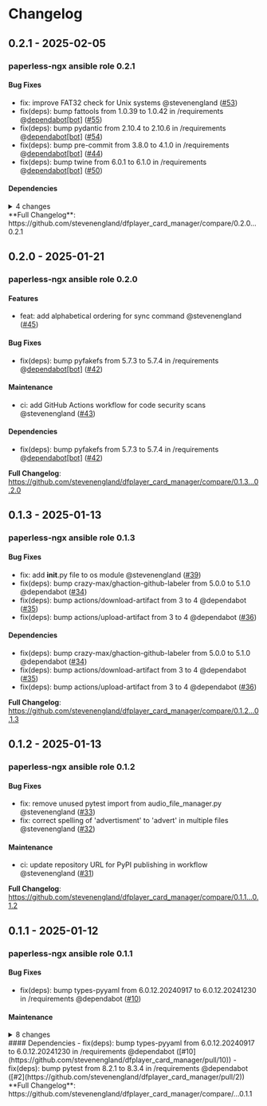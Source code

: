 # Changelog

## 0.2.1 - 2025-02-05

### paperless-ngx ansible role 0.2.1

#### Bug Fixes

- fix: improve FAT32 check for Unix systems @stevenengland ([#53](https://github.com/stevenengland/dfplayer_card_manager/pull/53))
- fix(deps): bump fattools from 1.0.39 to 1.0.42 in /requirements @[dependabot[bot]](https://github.com/apps/dependabot) ([#55](https://github.com/stevenengland/dfplayer_card_manager/pull/55))
- fix(deps): bump pydantic from 2.10.4 to 2.10.6 in /requirements @[dependabot[bot]](https://github.com/apps/dependabot) ([#54](https://github.com/stevenengland/dfplayer_card_manager/pull/54))
- fix(deps): bump pre-commit from 3.8.0 to 4.1.0 in /requirements @[dependabot[bot]](https://github.com/apps/dependabot) ([#44](https://github.com/stevenengland/dfplayer_card_manager/pull/44))
- fix(deps): bump twine from 6.0.1 to 6.1.0 in /requirements @[dependabot[bot]](https://github.com/apps/dependabot) ([#50](https://github.com/stevenengland/dfplayer_card_manager/pull/50))

#### Dependencies

<details>
<summary>4 changes</summary>
- fix(deps): bump fattools from 1.0.39 to 1.0.42 in /requirements @[dependabot[bot]](https://github.com/apps/dependabot) ([#55](https://github.com/stevenengland/dfplayer_card_manager/pull/55))
- fix(deps): bump pydantic from 2.10.4 to 2.10.6 in /requirements @[dependabot[bot]](https://github.com/apps/dependabot) ([#54](https://github.com/stevenengland/dfplayer_card_manager/pull/54))
- fix(deps): bump pre-commit from 3.8.0 to 4.1.0 in /requirements @[dependabot[bot]](https://github.com/apps/dependabot) ([#44](https://github.com/stevenengland/dfplayer_card_manager/pull/44))
- fix(deps): bump twine from 6.0.1 to 6.1.0 in /requirements @[dependabot[bot]](https://github.com/apps/dependabot) ([#50](https://github.com/stevenengland/dfplayer_card_manager/pull/50))

</details>
**Full Changelog**: https://github.com/stevenengland/dfplayer_card_manager/compare/0.2.0...0.2.1

## 0.2.0 - 2025-01-21

### paperless-ngx ansible role 0.2.0

#### Features

- feat: add alphabetical ordering for sync command @stevenengland ([#45](https://github.com/stevenengland/dfplayer_card_manager/pull/45))

#### Bug Fixes

- fix(deps): bump pyfakefs from 5.7.3 to 5.7.4 in /requirements @[dependabot[bot]](https://github.com/apps/dependabot) ([#42](https://github.com/stevenengland/dfplayer_card_manager/pull/42))

#### Maintenance

- ci: add GitHub Actions workflow for code security scans @stevenengland ([#43](https://github.com/stevenengland/dfplayer_card_manager/pull/43))

#### Dependencies

- fix(deps): bump pyfakefs from 5.7.3 to 5.7.4 in /requirements @[dependabot[bot]](https://github.com/apps/dependabot) ([#42](https://github.com/stevenengland/dfplayer_card_manager/pull/42))

**Full Changelog**: https://github.com/stevenengland/dfplayer_card_manager/compare/0.1.3...0.2.0

## 0.1.3 - 2025-01-13

### paperless-ngx ansible role 0.1.3

#### Bug Fixes

- fix: add **init**.py file to os module @stevenengland ([#39](https://github.com/stevenengland/dfplayer_card_manager/pull/39))
- fix(deps): bump crazy-max/ghaction-github-labeler from 5.0.0 to 5.1.0 @dependabot ([#34](https://github.com/stevenengland/dfplayer_card_manager/pull/34))
- fix(deps): bump actions/download-artifact from 3 to 4 @dependabot ([#35](https://github.com/stevenengland/dfplayer_card_manager/pull/35))
- fix(deps): bump actions/upload-artifact from 3 to 4 @dependabot ([#36](https://github.com/stevenengland/dfplayer_card_manager/pull/36))

#### Dependencies

- fix(deps): bump crazy-max/ghaction-github-labeler from 5.0.0 to 5.1.0 @dependabot ([#34](https://github.com/stevenengland/dfplayer_card_manager/pull/34))
- fix(deps): bump actions/download-artifact from 3 to 4 @dependabot ([#35](https://github.com/stevenengland/dfplayer_card_manager/pull/35))
- fix(deps): bump actions/upload-artifact from 3 to 4 @dependabot ([#36](https://github.com/stevenengland/dfplayer_card_manager/pull/36))

**Full Changelog**: https://github.com/stevenengland/dfplayer_card_manager/compare/0.1.2...0.1.3

## 0.1.2 - 2025-01-13

### paperless-ngx ansible role 0.1.2

#### Bug Fixes

- fix: remove unused pytest import from audio_file_manager.py @stevenengland ([#33](https://github.com/stevenengland/dfplayer_card_manager/pull/33))
- fix: correct spelling of 'advertisment' to 'advert' in multiple files @stevenengland ([#32](https://github.com/stevenengland/dfplayer_card_manager/pull/32))

#### Maintenance

- ci: update repository URL for PyPI publishing in workflow @stevenengland ([#31](https://github.com/stevenengland/dfplayer_card_manager/pull/31))

**Full Changelog**: https://github.com/stevenengland/dfplayer_card_manager/compare/0.1.1...0.1.2

## 0.1.1 - 2025-01-12

### paperless-ngx ansible role 0.1.1

#### Bug Fixes

- fix(deps): bump types-pyyaml from 6.0.12.20240917 to 6.0.12.20241230 in /requirements @dependabot ([#10](https://github.com/stevenengland/dfplayer_card_manager/pull/10))

#### Maintenance

<details>
<summary>8 changes</summary>
- ci: update release publishing workflow to include new permissions and dependencies @stevenengland ([#28](https://github.com/stevenengland/dfplayer_card_manager/pull/28))
- ci: update CI workflow to check for '[skip ci]' in pull request titles @stevenengland ([#26](https://github.com/stevenengland/dfplayer_card_manager/pull/26))
- ci: add verbosity to pypi release publishing @stevenengland ([#25](https://github.com/stevenengland/dfplayer_card_manager/pull/25))
- ci: remove path ignore @stevenengland ([#24](https://github.com/stevenengland/dfplayer_card_manager/pull/24))
- ci: update repository URL and version file reference in release publishing workflow @stevenengland ([#23](https://github.com/stevenengland/dfplayer_card_manager/pull/23))
- ci: add build and package check step to code testing workflow @stevenengland ([#22](https://github.com/stevenengland/dfplayer_card_manager/pull/22))
- ci: add workflow for automatic changelog updating on release @stevenengland ([#21](https://github.com/stevenengland/dfplayer_card_manager/pull/21))
- ci: update GitHub token reference in dependabot auto-merge workflow @stevenengland ([#20](https://github.com/stevenengland/dfplayer_card_manager/pull/20))
</details>
#### Dependencies
- fix(deps): bump types-pyyaml from 6.0.12.20240917 to 6.0.12.20241230 in /requirements @dependabot ([#10](https://github.com/stevenengland/dfplayer_card_manager/pull/10))
- fix(deps): bump pytest from 8.2.1 to 8.3.4 in /requirements @dependabot ([#2](https://github.com/stevenengland/dfplayer_card_manager/pull/2))
**Full Changelog**: https://github.com/stevenengland/dfplayer_card_manager/compare/...0.1.1